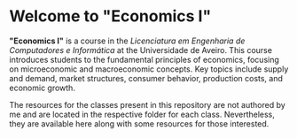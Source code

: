 # Welcome to "Economics I"

**"Economics I"** is a course in the *Licenciatura em Engenharia de Computadores e Informática* at the Universidade de Aveiro. This course introduces students to the fundamental principles of economics, focusing on microeconomic and macroeconomic concepts. Key topics include supply and demand, market structures, consumer behavior, production costs, and economic growth.

The resources for the classes present in this repository are not authored by me and are located in the respective folder for each class. Nevertheless, they are available here along with some resources for those interested.
